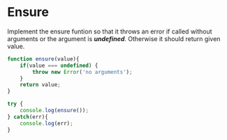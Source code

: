 # Ensure

Implement the ensure funtion so that it throws an error if called without arguments or the argument is ***undefined***. Otherwise it should return given value.

```javascript
function ensure(value){
    if(value === undefined) {
        throw new Error('no arguments');
    }
    return value;
}

try {
    console.log(ensure());
} catch(err){
    console.log(err);
}
```